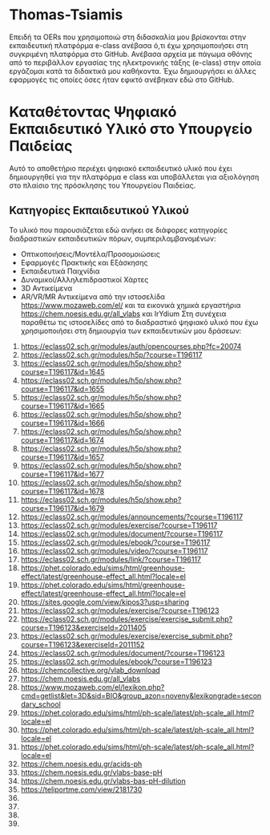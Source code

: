 # Thomas-Tsiamis
Επειδή τα OERs που χρησιμοποιώ στη διδασκαλία μου βρίσκονται στην εκπαιδευτική πλατφόρμα e-class ανέβασα ό,τι έχω χρησιμοποιήσει στη συγκριμένη πλατφόρμα στο GitHub.
Ανέβασα αρχεία με πάγωμα οθόνης από το περιβάλλον εργασίας της ηλεκτρονικής τάξης (e-class) στην οποία εργάζομαι κατά τα διδακτικά μου καθήκοντα.
Έχω δημιουργήσει κι άλλες εφαρμογές τις οποίες όσες ήταν εφικτό ανέβηκαν εδώ στο GitHub.
# Καταθέτοντας Ψηφιακό Εκπαιδευτικό Υλικό στο Υπουργείο Παιδείας

Αυτό το αποθετήριο περιέχει ψηφιακό εκπαιδευτικό υλικό που έχει δημιουργηθεί για την πλατφόρμα e class και υποβάλλεται για αξιολόγηση στο πλαίσιο της πρόσκλησης του Υπουργείου Παιδείας.

## Κατηγορίες Εκπαιδευτικού Υλικού

Το υλικό που παρουσιάζεται εδώ ανήκει σε διάφορες κατηγορίες διαδραστικών εκπαιδευτικών πόρων, συμπεριλαμβανομένων:
- Οπτικοποιήσεις/Μοντέλα/Προσομοιώσεις
- Εφαρμογές Πρακτικής και Εξάσκησης
- Εκπαιδευτικά Παιχνίδια
- Δυναμικοί/Αλληλεπιδραστικοί Χάρτες
- 3D Αντικείμενα
- AR/VR/MR Αντικείμενα από την ιστοσελίδα https://www.mozaweb.com/el/ και τα εικονικά χημικά εργαστήρια https://chem.noesis.edu.gr/all_vlabs και IrYdium
Στη συνέχεια παραθέτω τις ιστοσελίδες από το διαδραστικό ψηφιακό υλικό που έχω χρησιμοποιήσει στη δημιουργία των εκπαιδευτικών μου δράσεων:

1) https://eclass02.sch.gr/modules/auth/opencourses.php?fc=20074
2) https://eclass02.sch.gr/modules/h5p/?course=T196117
3) https://eclass02.sch.gr/modules/h5p/show.php?course=T196117&id=1645
4) https://eclass02.sch.gr/modules/h5p/show.php?course=T196117&id=1655
5) https://eclass02.sch.gr/modules/h5p/show.php?course=T196117&id=1665
6) https://eclass02.sch.gr/modules/h5p/show.php?course=T196117&id=1666
7) https://eclass02.sch.gr/modules/h5p/show.php?course=T196117&id=1674
8) https://eclass02.sch.gr/modules/h5p/show.php?course=T196117&id=1657
9) https://eclass02.sch.gr/modules/h5p/show.php?course=T196117&id=1677
10) https://eclass02.sch.gr/modules/h5p/show.php?course=T196117&id=1678 
11) https://eclass02.sch.gr/modules/h5p/show.php?course=T196117&id=1679
12) https://eclass02.sch.gr/modules/announcements/?course=T196117
13) https://eclass02.sch.gr/modules/exercise/?course=T196117
14) https://eclass02.sch.gr/modules/document/?course=T196117
15) https://eclass02.sch.gr/modules/ebook/?course=T196117
16) https://eclass02.sch.gr/modules/video/?course=T196117
17) https://eclass02.sch.gr/modules/link/?course=T196117
18) https://phet.colorado.edu/sims/html/greenhouse-effect/latest/greenhouse-effect_all.html?locale=el
19) https://phet.colorado.edu/sims/html/greenhouse-effect/latest/greenhouse-effect_all.html?locale=el
20) https://sites.google.com/view/kipos3?usp=sharing
21) https://eclass02.sch.gr/modules/exercise/?course=T196123
22) https://eclass02.sch.gr/modules/exercise/exercise_submit.php?course=T196123&exerciseId=2011405
23) https://eclass02.sch.gr/modules/exercise/exercise_submit.php?course=T196123&exerciseId=2011152
24) https://eclass02.sch.gr/modules/document/?course=T196123
25) https://eclass02.sch.gr/modules/ebook/?course=T196123
26) https://chemcollective.org/vlab_download
27) https://chem.noesis.edu.gr/all_vlabs
28) https://www.mozaweb.com/el/lexikon.php?cmd=getlist&let=3D&sid=BIO&group_azon=noveny&lexikongrade=secondary_school
29) https://phet.colorado.edu/sims/html/ph-scale/latest/ph-scale_all.html?locale=el
30) https://phet.colorado.edu/sims/html/ph-scale/latest/ph-scale_all.html?locale=el
31) https://phet.colorado.edu/sims/html/ph-scale/latest/ph-scale_all.html?locale=el
32) https://chem.noesis.edu.gr/acids-ph
33) https://chem.noesis.edu.gr/vlabs-base-pH
34) https://chem.noesis.edu.gr/vlabs-bas-pH-dilution
35) https://teliportme.com/view/2181730
36)
37)
38)
39)

